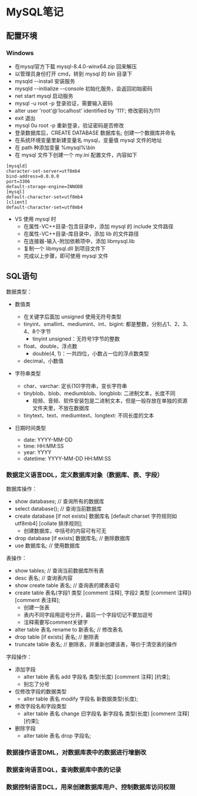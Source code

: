 # MySQL笔记

## 配置环境

### Windows

* 在mysql官方下载 mysql-8.4.0-winx64.zip 回来解压
* 以管理员身份打开 cmd，转到 mysql 的 bin 目录下
* mysqld --install 安装服务
* mysqld --initialize --console 初始化服务，会返回初始密码
* net start mysql 启动服务
* mysql -u root -p 登录验证，需要输入密码
* alter user 'root'@'localhost' identified by '111'; 修改密码为111
* exit 退出
* mysql 0u root -p 重新登录，验证密码是否修改
* 登录数据库后，CREATE DATABASE 数据库名; 创建一个数据库并命名
* 在系统环境变量里新建变量名 mysql，变量值 mysql 文件的地址
* 在 path 种添加变量 %mysql%\bin
* 在 mysql 文件下创建一个 my.ini 配置文件，内容如下
```
[mysqld]
character-set-server=utf8mb4
bind-address=0.0.0.0
port=3306
default-storage-engine=INNODB
[mysql]
default-character-set=utf8mb4
[client]
default-character-set=utf8mb4
```

* VS 使用 mysql 时
  * 在属性-VC++目录-包含目录中，添加 mysql 的 include 文件路径
  * 在属性-VC++目录-库目录中，添加 lib 的文件路径
  * 在连接器-输入-附加依赖项中，添加 libmysql.lib
  * 复制一个 libmysql.dll 到项目文件下
  * 完成以上步骤，即可使用 mysql 文件


## SQL语句


数据类型：
* 数值类
    * 在关键字后面加 unsigned 使用无符号类型
    * tinyint、smallint、mediumint、int、bigint: 都是整数，分别占1、2、3、4、8个字节
        * tinyint unsigned：无符号1字节的整数 
    * float、double，浮点数
        * double(4, 1)：一共四位，小数占一位的浮点数类型
    * decimal，小数值

* 字符串类型
    * char、varchar: 定长(10)字符串，变长字符串
    * tinyblob、blob、mediumblob、longblob: 二进制文本，长度不同
        * 视频、音频、软件安装包是二进制文本，但是一般存放在单独的资源文件夹里，不放在数据库
    * tinytext、text、mediumtext、longtext: 不同长度的文本

* 日期时间类型
    * date: YYYY-MM-DD
    * time: HH:MM:SS
    * year: YYYY
    * datetime: YYYY-MM-DD HH:MM:SS


### 数据定义语言DDL，定义数据库对象（数据库、表、字段）

数据库操作：   
* show databases;  // 查询所有的数据库
* select database();  // 查询当前数据库
* create database [if not exists] 数据库名 [default charset 字符规则如utf8mb4] [collate 排序规则];
   * 创建数据库，中括号的内容可有可无 
* drop database [if exists] 数据库名;  // 删除数据库
* use 数据库名;  // 使用数据库

表操作：   
* show tables;  // 查询当前数据库所有表
* desc 表名;  // 查询表内容
* show create table 表名;  // 查询表的建表语句
* create table 表名(字段1 类型 [comment 注释], 字段2 类型 [comment 注释]) [comment 表注释];
   * 创建一张表
   * 表内不同字段用逗号分开，最后一个字段切记不要加逗号
   * 注释需要写comment关键字
* alter table 表名 rename to 新表名;  // 修改表名
* drop table [if exists] 表名;  // 删除表
* truncate table 表名;  // 删除表，并重新创建该表，等价于清空表的操作

字段操作：
* 添加字段
    * alter table 表名 add 字段名 类型(长度) [comment 注释] [约束];
    * 别忘了分号
* 仅修改字段的数据类型
    * alter table 表名 modify 字段名 新数据类型(长度);
* 修改字段名和字段类型
    * alter table 表名 change 旧字段名 新字段名 类型(长度) [comment 注释] [约束];
* 删除字段
    * alter table 表名 drop 字段名;

### 数据操作语言DML，对数据库表中的数据进行增删改



### 数据查询语言DQL，查询数据库中表的记录

### 数据控制语言DCL，用来创建数据库用户、控制数据库访问权限
